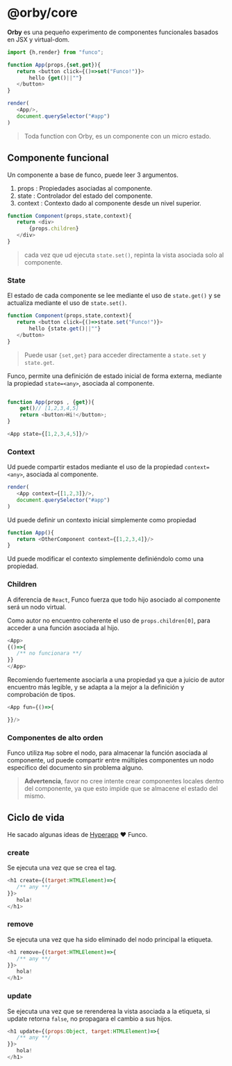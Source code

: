 # @orby/core

**Orby** es una pequeño experimento de componentes funcionales basados en JSX y virtual-dom.

```js
import {h,render} from "funco";

function App(props,{set,get}){
   return <button click={()=>set("Funco!")}>
       hello {get()||""}
   </button>
}

render(
   <App/>,
   document.querySelector("#app")
)
```

> Toda function con Orby, es un componente con un micro estado.

## Componente funcional

Un componente a base de funco, puede leer 3 argumentos.

1. props : Propiedades asociadas al componente.
2. state : Controlador del estado del componente.
3. context : Contexto dado al componente desde un nivel superior.

```js
function Component(props,state,context){
   return <div>
       {props.children}
   </div>
}
```

> cada vez que ud ejecuta `state.set()`, repinta la vista asociada solo al componente.

### State

El estado de cada componente se lee mediante el uso de `state.get()` y se actualiza mediante el uso de `state.set()`.

```js
function Component(props,state,context){
   return <button click={()=>state.set("Funco!")}>
       hello {state.get()||""}
   </button>
}
```

> Puede usar `{set,get}` para acceder directamente a `state.set` y `state.get`.

Funco, permite una definición de estado inicial de forma externa, mediante la propiedad `state=<any>`, asociada al componente.

```js

function App(props , {get}){
    get()// [1,2,3,4,5]
    return <button>Hi!</button>;
}

<App state={[1,2,3,4,5]}/>
```


### Context

Ud puede compartir estados mediante el uso de la propiedad `context=<any>`, asociada al componente.

```js
render(
   <App context={[1,2,3]}/>,
   document.querySelector("#app")
)
```

Ud puede definir un contexto inicial simplemente como propiedad

```js
function App(){
   return <OtherComponent context={[1,2,3,4]}/>
}
```

Ud puede modificar el contexto simplemente definiéndolo como una propiedad.

### Children
A diferencia de `React`, Funco fuerza que todo hijo asociado al componente será un nodo virtual.

Como autor no encuentro coherente el uso de `props.children[0]`, para acceder a una función asociada al hijo.
```js
<App>
{()=>{
   /** no funcionara **/
}}
</App>
```
Recomiendo fuertemente asociarla a una propiedad ya que a juicio de autor encuentro más legible, y se adapta a la mejor a la definición y comprobación de tipos.
```js
<App fun={()=>{

}}/>
```

### Componentes de alto orden

Funco utiliza `Map` sobre el nodo, para almacenar la función asociada al componente, ud puede compartir entre múltiples componentes un nodo específico del documento sin problema alguno.


> **Advertencia**, favor no cree intente crear componentes locales dentro del componente, ya que esto impide que se almacene el estado del mismo.

## Ciclo de vida

He sacado algunas ideas de [Hyperapp](https://github.com/jorgebucaran/hyperapp) ❤️ Funco.

### create

Se ejecuta una vez que se crea el tag.

```js
<h1 create={(target:HTMLElement)=>{
   /** any **/
}}>
   hola!
</h1>
```

### remove

Se ejecuta una vez que ha sido eliminado del nodo principal la etiqueta.

```js
<h1 remove={(target:HTMLElement)=>{
   /** any **/
}}>
   hola!
</h1>
```


### update

Se ejecuta una vez que se rerenderea la vista asociada a la etiqueta, si update retorna `false`, no propagara el cambio a sus hijos.

```js
<h1 update={(props:Object, target:HTMLElement)=>{
   /** any **/
}}>
   hola!
</h1>
```



